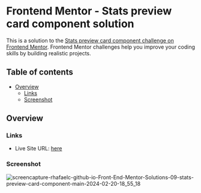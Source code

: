 # Frontend Mentor - Stats preview card component solution

This is a solution to the [Stats preview card component challenge on Frontend Mentor](https://www.frontendmentor.io/challenges/stats-preview-card-component-8JqbgoU62). Frontend Mentor challenges help you improve your coding skills by building realistic projects. 

## Table of contents

- [Overview](#overview)
  - [Links](#links)
  - [Screenshot](#screenshot)

## Overview

### Links

- Live Site URL: [here](https://rhafaelc.github.io/Front-End-Mentor-Solutions/09-stats-preview-card-component-main/)

### Screenshot
![screencapture-rhafaelc-github-io-Front-End-Mentor-Solutions-09-stats-preview-card-component-main-2024-02-20-18_55_18](https://github.com/rhafaelc/Front-End-Mentor-Solutions/assets/109317539/f54dd4b7-6393-4a61-a629-6171a3dee7b2)
